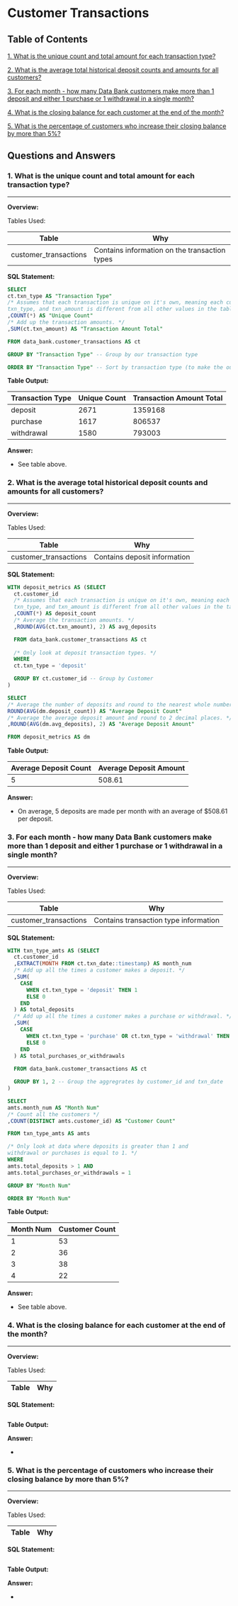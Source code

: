 # Customer Transactions
## Table of Contents

[1. What is the unique count and total amount for each transaction type?](#1-what-is-the-unique-count-and-total-amount-for-each-transaction-type)

[2. What is the average total historical deposit counts and amounts for all customers?](#2-what-is-the-average-total-historical-deposit-counts-and-amounts-for-all-customers)

[3. For each month - how many Data Bank customers make more than 1 deposit and either 1 purchase or 1 withdrawal in a single month?](#3-for-each-month---how-many-data-bank-customers-make-more-than-1-deposit-and-either-1-purchase-or-1-withdrawal-in-a-single-month)

[4. What is the closing balance for each customer at the end of the month?](#4-what-is-the-closing-balance-for-each-customer-at-the-end-of-the-month)

[5. What is the percentage of customers who increase their closing balance by more than 5%?](#5-what-is-the-percentage-of-customers-who-increase-their-closing-balance-by-more-than-5)

## Questions and Answers
### 1. What is the unique count and total amount for each transaction type?
___________________________________________________________________________________________________________________________
**Overview:**

Tables Used:

| Table | Why |
| ----- | --- |
| customer_transactions | Contains information on the transaction types |

**SQL Statement:**
	
```sql	
SELECT
ct.txn_type AS "Transaction Type"
/* Assumes that each transaction is unique on it's own, meaning each customer_id, txn_date,
txn_type, and txn_amount is different from all other values in the table. */
,COUNT(*) AS "Unique Count"
/* Add up the transaction amounts. */
,SUM(ct.txn_amount) AS "Transaction Amount Total"

FROM data_bank.customer_transactions AS ct

GROUP BY "Transaction Type" -- Group by our transaction type

ORDER BY "Transaction Type" -- Sort by transaction type (to make the output prettier)
```

**Table Output:**

| Transaction Type | Unique Count | Transaction Amount Total |
| ---------------- | ------------ | ------------------------ |
| deposit          | 2671         | 1359168                  |
| purchase         | 1617         | 806537                   |
| withdrawal       | 1580         | 793003                   |

**Answer:**

- See table above.

### 2. What is the average total historical deposit counts and amounts for all customers?
___________________________________________________________________________________________________________________________
**Overview:**

Tables Used:

| Table | Why |
| ----- | --- |
| customer_transactions | Contains deposit information |

**SQL Statement:**
	
```sql	
WITH deposit_metrics AS (SELECT
  ct.customer_id
  /* Assumes that each transaction is unique on it's own, meaning each customer_id, txn_date,
  txn_type, and txn_amount is different from all other values in the table. */
  ,COUNT(*) AS deposit_count
  /* Average the transaction amounts. */
  ,ROUND(AVG(ct.txn_amount), 2) AS avg_deposits

  FROM data_bank.customer_transactions AS ct
  
  /* Only look at deposit transaction types. */
  WHERE
  ct.txn_type = 'deposit'

  GROUP BY ct.customer_id -- Group by Customer
)

SELECT
/* Average the number of deposits and round to the nearest whole number. */
ROUND(AVG(dm.deposit_count)) AS "Average Deposit Count"
/* Average the average deposit amount and round to 2 decimal places. */
,ROUND(AVG(dm.avg_deposits), 2) AS "Average Deposit Amount"

FROM deposit_metrics AS dm
```

**Table Output:**

| Average Deposit Count | Average Deposit Amount |
| --------------------- | ---------------------- |
| 5                     | 508.61                 |

**Answer:**

- On average, 5 deposits are made per month with an average of $508.61 per deposit.

### 3. For each month - how many Data Bank customers make more than 1 deposit and either 1 purchase or 1 withdrawal in a single month?
___________________________________________________________________________________________________________________________
**Overview:**

Tables Used:

| Table | Why |
| ----- | --- |
| customer_transactions | Contains transaction type information |

**SQL Statement:**
	
```sql	
WITH txn_type_amts AS (SELECT
  ct.customer_id
  ,EXTRACT(MONTH FROM ct.txn_date::timestamp) AS month_num
  /* Add up all the times a customer makes a deposit. */
  ,SUM(
    CASE
      WHEN ct.txn_type = 'deposit' THEN 1
      ELSE 0
    END
  ) AS total_deposits
  /* Add up all the times a customer makes a purchase or withdrawal. */
  ,SUM(
    CASE
      WHEN ct.txn_type = 'purchase' OR ct.txn_type = 'withdrawal' THEN 1
      ELSE 0
    END
  ) AS total_purchases_or_withdrawals
  
  FROM data_bank.customer_transactions AS ct

  GROUP BY 1, 2 -- Group the aggregrates by customer_id and txn_date
)

SELECT
amts.month_num AS "Month Num"
/* Count all the customers */
,COUNT(DISTINCT amts.customer_id) AS "Customer Count"

FROM txn_type_amts AS amts

/* Only look at data where deposits is greater than 1 and
withdrawal or purchases is equal to 1. */
WHERE
amts.total_deposits > 1 AND
amts.total_purchases_or_withdrawals = 1

GROUP BY "Month Num"

ORDER BY "Month Num"
```

**Table Output:**

| Month Num | Customer Count |
| --------- | -------------- |
| 1         | 53             |
| 2         | 36             |
| 3         | 38             |
| 4         | 22             |

**Answer:**

- See table above.

### 4. What is the closing balance for each customer at the end of the month?
___________________________________________________________________________________________________________________________
**Overview:**

Tables Used:

| Table | Why |
| ----- | --- |

**SQL Statement:**
	
```sql	

```

**Table Output:**

**Answer:**

-

### 5. What is the percentage of customers who increase their closing balance by more than 5%?
___________________________________________________________________________________________________________________________
**Overview:**

Tables Used:

| Table | Why |
| ----- | --- |

**SQL Statement:**
	
```sql	

```

**Table Output:**

**Answer:**

-